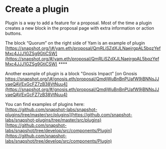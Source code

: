 # Create a plugin

Plugin is a way to add a feature for a proposal. Most of the time a plugin creates a new block in the proposal page with extra information or action buttons. 

The block “Quorum” on the right side of Yam is an example of plugin [https://snapshot.org/\#/yam.eth/proposal/QmRLiSZdXJLNaejrgpAL5bqzYefMxc4JJJ1GZSg9GtiCSW](https://snapshot.org/#/yam.eth/proposal/QmRLiSZdXJLNaejrgpAL5bqzYefMxc4JJJ1GZSg9GtiCSW) ****

Another example of plugin is a block "Gnosis Impact" [on Gnosis https://snapshot.org/\#/gnosis.eth/proposal/QmdjWuBnBnPUafW9jBNNsJJvaeQAVExGcFZ7zB38VtNuu4](https://snapshot.org/#/gnosis.eth/proposal/QmdjWuBnBnPUafW9jBNNsJJvaeQAVExGcFZ7zB38VtNuu4)

You can find examples of plugins here:   
[https://github.com/snapshot-labs/snapshot-plugins/tree/master/src/plugins](https://github.com/snapshot-labs/snapshot-plugins/tree/master/src/plugins)  
[https://github.com/snapshot-labs/snapshot/tree/develop/src/components/Plugin](https://github.com/snapshot-labs/snapshot/tree/develop/src/components/Plugin)

